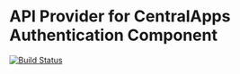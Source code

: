 # API Provider for CentralApps Authentication Component

[![Build Status](https://travis-ci.org/CentralApps/APIAuthenticationProvider.png)](https://travis-ci.org/CentralApps/APIAuthenticationProvider)
